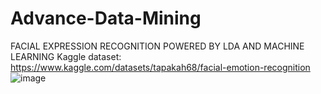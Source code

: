 # Advance-Data-Mining
FACIAL EXPRESSION RECOGNITION POWERED BY LDA AND MACHINE LEARNING
Kaggle dataset: https://www.kaggle.com/datasets/tapakah68/facial-emotion-recognition
![image](https://github.com/user-attachments/assets/21e4fbb7-af46-43a8-b930-ac80b5817b3e)
